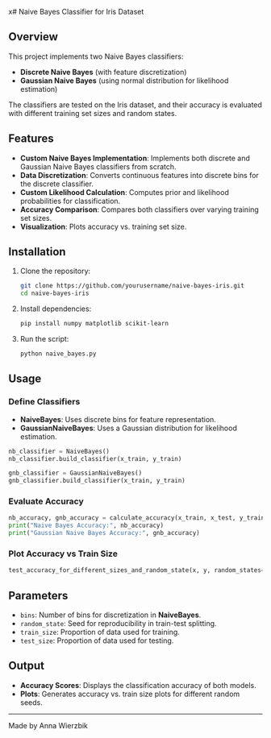 x# Naive Bayes Classifier for Iris Dataset

## Overview
This project implements two Naive Bayes classifiers:
- **Discrete Naive Bayes** (with feature discretization)
- **Gaussian Naive Bayes** (using normal distribution for likelihood estimation)

The classifiers are tested on the Iris dataset, and their accuracy is evaluated with different training set sizes and random states.

## Features
- **Custom Naive Bayes Implementation**: Implements both discrete and Gaussian Naive Bayes classifiers from scratch.
- **Data Discretization**: Converts continuous features into discrete bins for the discrete classifier.
- **Custom Likelihood Calculation**: Computes prior and likelihood probabilities for classification.
- **Accuracy Comparison**: Compares both classifiers over varying training set sizes.
- **Visualization**: Plots accuracy vs. training set size.

## Installation
1. Clone the repository:
   ```sh
   git clone https://github.com/yourusername/naive-bayes-iris.git
   cd naive-bayes-iris
   ```
2. Install dependencies:
   ```sh
   pip install numpy matplotlib scikit-learn
   ```
3. Run the script:
   ```sh
   python naive_bayes.py
   ```

## Usage
### Define Classifiers
- **NaiveBayes**: Uses discrete bins for feature representation.
- **GaussianNaiveBayes**: Uses a Gaussian distribution for likelihood estimation.

```python
nb_classifier = NaiveBayes()
nb_classifier.build_classifier(x_train, y_train)

gnb_classifier = GaussianNaiveBayes()
gnb_classifier.build_classifier(x_train, y_train)
```

### Evaluate Accuracy
```python
nb_accuracy, gnb_accuracy = calculate_accuracy(x_train, x_test, y_train, y_test)
print("Naive Bayes Accuracy:", nb_accuracy)
print("Gaussian Naive Bayes Accuracy:", gnb_accuracy)
```

### Plot Accuracy vs Train Size
```python
test_accuracy_for_different_sizes_and_random_state(x, y, random_states=[123, 42, 7, 99])
```

## Parameters
- `bins`: Number of bins for discretization in **NaiveBayes**.
- `random_state`: Seed for reproducibility in train-test splitting.
- `train_size`: Proportion of data used for training.
- `test_size`: Proportion of data used for testing.

## Output
- **Accuracy Scores**: Displays the classification accuracy of both models.
- **Plots**: Generates accuracy vs. train size plots for different random seeds.
---
Made by Anna Wierzbik

